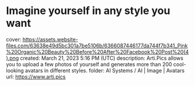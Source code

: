 # Imagine yourself in any style you want

cover: https://assets.website-files.com/63638e49d5bc301a7be5106b/6366087446177da744f7b341_Pink%20Organic%20Beauty%20Before%20After%20Facebook%20Post%20(4).png
created: March 21, 2023 5:16 PM (UTC)
description: Arti.Pics allows you to upload a few photos of yourself and generates more than 200 cool-looking avatars in different styles.
folder: AI Systems / AI | Image | Avatars
url: https://www.arti.pics